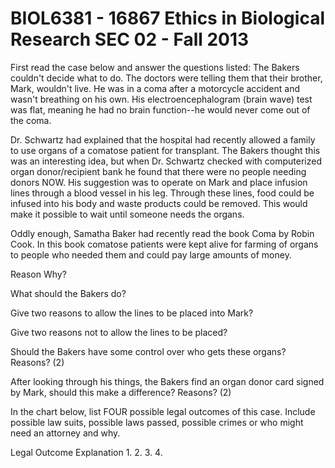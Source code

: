 BIOL6381 - 16867 Ethics in Biological Research SEC 02 - Fall 2013
=================================================================
First read the case below and answer the questions listed:
The Bakers couldn't decide what to do. The doctors were telling them that their brother, Mark, wouldn't live. He was in a coma after a motorcycle accident and wasn't breathing on his own. His electroencephalogram (brain wave) test was flat, meaning he had no brain function--he would never come out of the coma. 

Dr. Schwartz had explained that the hospital had recently allowed a family to use organs of a comatose patient for transplant. The Bakers thought this was an interesting idea, but when Dr. Schwartz checked with computerized organ donor/recipient bank he found that there were no people needing donors NOW. His suggestion was to operate on Mark and place infusion lines through a blood vessel in his leg. Through these lines, food could be infused into his body and waste products could be removed. This would make it possible to wait until someone needs the organs.

Oddly enough, Samatha Baker had recently read the book Coma by Robin Cook. In this book comatose patients were kept alive for farming of organs to people who needed them and could pay large amounts of money.

Reason    Why?

What should the Bakers do?

Give two reasons to allow the lines to be placed into Mark?

Give two reasons not to allow the lines to be placed?

Should the Bakers have some control over who gets these organs? Reasons? (2)

After looking through his things, the Bakers find an organ donor card signed by Mark, should this make a difference? Reasons? (2)

In the chart below, list FOUR possible legal outcomes of this case. Include possible law suits, possible laws passed, possible crimes or who might need an attorney and why.

Legal Outcome Explanation
1.
2.
3.
4.
